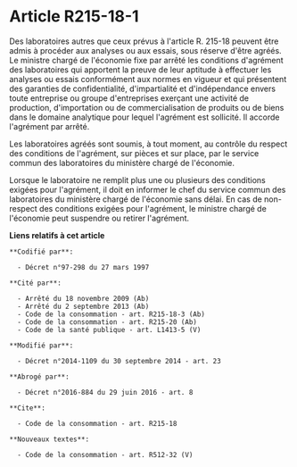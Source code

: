# Article R215-18-1

Des laboratoires autres que ceux prévus à l'article R. 215-18 peuvent être admis à procéder aux analyses ou aux essais, sous
réserve d'être agréés. Le ministre chargé de l'économie fixe par arrêté les conditions d'agrément des laboratoires qui
apportent la preuve de leur aptitude à effectuer les analyses ou essais conformément aux normes en vigueur et qui présentent
des garanties de confidentialité, d'impartialité et d'indépendance envers toute entreprise ou groupe d'entreprises exerçant
une activité de production, d'importation ou de commercialisation de produits ou de biens dans le domaine analytique pour
lequel l'agrément est sollicité. Il accorde l'agrément par arrêté. 

Les laboratoires agréés sont soumis, à tout moment, au contrôle du respect des conditions de l'agrément, sur pièces et sur
place, par le service commun des laboratoires du ministère chargé de l'économie. 

Lorsque le laboratoire ne remplit plus une ou plusieurs des conditions exigées pour l'agrément, il doit en informer le chef
du service commun des laboratoires du ministère chargé de l'économie sans délai. En cas de non-respect des conditions exigées
pour l'agrément, le ministre chargé de l'économie peut suspendre ou retirer l'agrément.

**Liens relatifs à cet article**

	**Codifié par**:

	  - Décret n°97-298 du 27 mars 1997

	**Cité par**:

	  - Arrêté du 18 novembre 2009 (Ab)
	  - Arrêté du 2 septembre 2013 (Ab)
	  - Code de la consommation - art. R215-18-3 (Ab)
	  - Code de la consommation - art. R215-20 (Ab)
	  - Code de la santé publique - art. L1413-5 (V)

	**Modifié par**:

	  - Décret n°2014-1109 du 30 septembre 2014 - art. 23

	**Abrogé par**:

	  - Décret n°2016-884 du 29 juin 2016 - art. 8

	**Cite**:

	  - Code de la consommation - art. R215-18

	**Nouveaux textes**:

	  - Code de la consommation - art. R512-32 (V)
